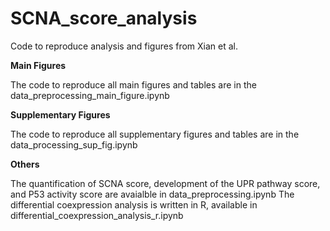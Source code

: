 # SCNA_score_analysis
Code to reproduce analysis and figures from Xian et al. 

**Main Figures**

The code to reproduce all main figures and tables are in the data_preprocessing_main_figure.ipynb

**Supplementary Figures**

The code to reproduce all supplementary figures and tables are in the data_processing_sup_fig.ipynb

**Others**

The quantification of SCNA score, development of the UPR pathway score, and P53 activity score are avaialble in data_preprocessing.ipynb
The differential coexpression analysis is written in R, available in differential_coexpression_analysis_r.ipynb
